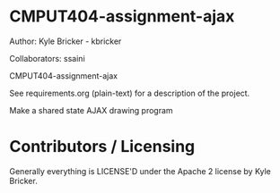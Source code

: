 CMPUT404-assignment-ajax
==============================

Author:
Kyle Bricker - kbricker

Collaborators:
ssaini

CMPUT404-assignment-ajax

See requirements.org (plain-text) for a description of the project.

Make a shared state AJAX drawing program

Contributors / Licensing
========================

Generally everything is LICENSE'D under the Apache 2 license by Kyle Bricker.


